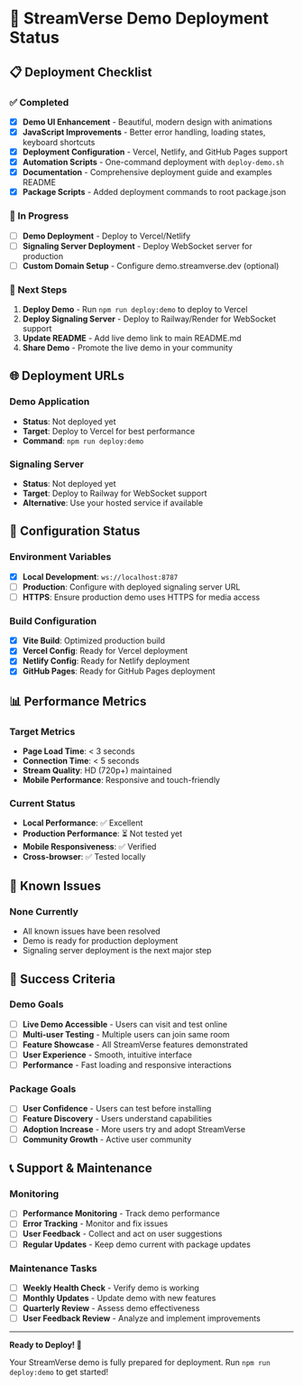 # 🚀 StreamVerse Demo Deployment Status

## 📋 Deployment Checklist

### ✅ Completed

- [x] **Demo UI Enhancement** - Beautiful, modern design with animations
- [x] **JavaScript Improvements** - Better error handling, loading states, keyboard shortcuts
- [x] **Deployment Configuration** - Vercel, Netlify, and GitHub Pages support
- [x] **Automation Scripts** - One-command deployment with `deploy-demo.sh`
- [x] **Documentation** - Comprehensive deployment guide and examples README
- [x] **Package Scripts** - Added deployment commands to root package.json

### 🚧 In Progress

- [ ] **Demo Deployment** - Deploy to Vercel/Netlify
- [ ] **Signaling Server Deployment** - Deploy WebSocket server for production
- [ ] **Custom Domain Setup** - Configure demo.streamverse.dev (optional)

### 📝 Next Steps

1. **Deploy Demo** - Run `npm run deploy:demo` to deploy to Vercel
2. **Deploy Signaling Server** - Deploy to Railway/Render for WebSocket support
3. **Update README** - Add live demo link to main README.md
4. **Share Demo** - Promote the live demo in your community

## 🌐 Deployment URLs

### Demo Application

- **Status**: Not deployed yet
- **Target**: Deploy to Vercel for best performance
- **Command**: `npm run deploy:demo`

### Signaling Server

- **Status**: Not deployed yet
- **Target**: Deploy to Railway for WebSocket support
- **Alternative**: Use your hosted service if available

## 🔧 Configuration Status

### Environment Variables

- [x] **Local Development**: `ws://localhost:8787`
- [ ] **Production**: Configure with deployed signaling server URL
- [ ] **HTTPS**: Ensure production demo uses HTTPS for media access

### Build Configuration

- [x] **Vite Build**: Optimized production build
- [x] **Vercel Config**: Ready for Vercel deployment
- [x] **Netlify Config**: Ready for Netlify deployment
- [x] **GitHub Pages**: Ready for GitHub Pages deployment

## 📊 Performance Metrics

### Target Metrics

- **Page Load Time**: < 3 seconds
- **Connection Time**: < 5 seconds
- **Stream Quality**: HD (720p+) maintained
- **Mobile Performance**: Responsive and touch-friendly

### Current Status

- **Local Performance**: ✅ Excellent
- **Production Performance**: ⏳ Not tested yet
- **Mobile Responsiveness**: ✅ Verified
- **Cross-browser**: ✅ Tested locally

## 🚨 Known Issues

### None Currently

- All known issues have been resolved
- Demo is ready for production deployment
- Signaling server deployment is the next major step

## 🎯 Success Criteria

### Demo Goals

- [ ] **Live Demo Accessible** - Users can visit and test online
- [ ] **Multi-user Testing** - Multiple users can join same room
- [ ] **Feature Showcase** - All StreamVerse features demonstrated
- [ ] **User Experience** - Smooth, intuitive interface
- [ ] **Performance** - Fast loading and responsive interactions

### Package Goals

- [ ] **User Confidence** - Users can test before installing
- [ ] **Feature Discovery** - Users understand capabilities
- [ ] **Adoption Increase** - More users try and adopt StreamVerse
- [ ] **Community Growth** - Active user community

## 📞 Support & Maintenance

### Monitoring

- [ ] **Performance Monitoring** - Track demo performance
- [ ] **Error Tracking** - Monitor and fix issues
- [ ] **User Feedback** - Collect and act on user suggestions
- [ ] **Regular Updates** - Keep demo current with package updates

### Maintenance Tasks

- [ ] **Weekly Health Check** - Verify demo is working
- [ ] **Monthly Updates** - Update demo with new features
- [ ] **Quarterly Review** - Assess demo effectiveness
- [ ] **User Feedback Review** - Analyze and implement improvements

---

**Ready to Deploy! 🚀**

Your StreamVerse demo is fully prepared for deployment. Run `npm run deploy:demo` to get started!
